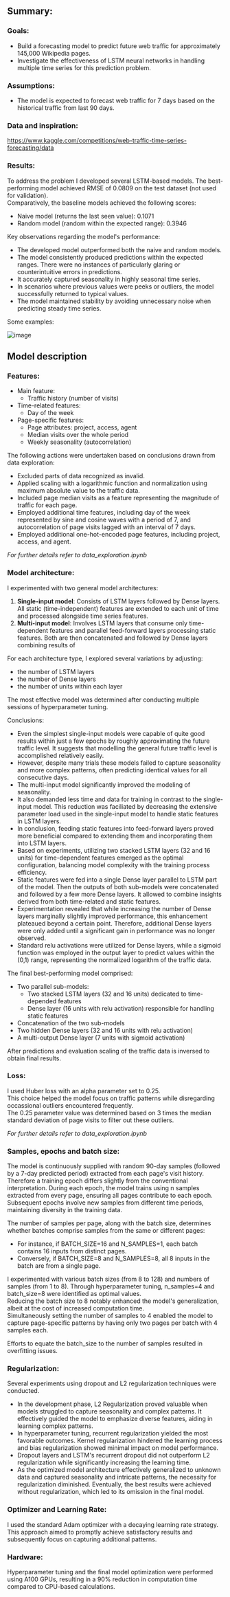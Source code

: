 ## Summary:

### Goals:
- Build a forecasting model to predict future web traffic for approximately 145,000 Wikipedia pages.
- Investigate the effectiveness of LSTM neural networks in handling multiple time series for this prediction problem.

### Assumptions:
- The model is expected to forecast web traffic for 7 days based on the historical traffic from last 90 days.

### Data and inspiration:
https://www.kaggle.com/competitions/web-traffic-time-series-forecasting/data

### Results:

To address the problem I developed several LSTM-based models. The best-performing model achieved RMSE of 0.0809 on the test dataset (not used for validation).  
Comparatively, the baseline models achieved the following scores:
- Naive model (returns the last seen value): 0.1071
- Random model (random within the expected range): 0.3946

Key observations regarding the model's performance:
- The developed model outperformed both the naive and random models. 
- The model consistently produced predictions within the expected ranges. There were no instances of particularly glaring or counterintuitive errors in predictions.
- It accurately captured seasonality in highly seasonal time series.
- In scenarios where previous values were peeks or outliers, the model successfully returned to typical values.
- The model maintained stability by avoiding unnecessary noise when predicting steady time series.

Some examples:

![image](imgs/results.png "Model Results")

## Model description

### Features:
- Main feature:
    - Traffic history (number of visits)
- Time-related features:
    - Day of the week
- Page-specific features:
    - Page attributes: project, access, agent
    - Median visits over the whole period
    - Weekly seasonality (autocorrelation)

The following actions were undertaken based on conclusions drawn from data exploration:
- Excluded parts of data recognized as invalid.
- Applied scaling with a logarithmic function and normalization using maximum absolute value to the traffic data.
- Included page median visits as a feature representing the magnitude of traffic for each page.
- Employed additional time features, including day of the week represented by sine and cosine waves with a period of 7, and autocorrelation of page visits lagged with an interval of 7 days.
- Employed additional one-hot-encoded page features, including project, access, and agent.

*For further details refer to data_exploration.ipynb*

### Model architecture:
I experimented with two general model architectures:
1. **Single-input model**: Consists of LSTM layers followed by Dense layers. All static (time-independent) features are extended to each unit of time and processed alongside time series features.
2. **Multi-input model**: Involves LSTM layers that consume only time-dependent features and parallel feed-forward layers processing static features. Both are then concatenated and followed by Dense layers combining results of 

For each architecture type, I explored several variations by adjusting:
- the number of LSTM layers
- the number of Dense layers
- the number of units within each layer

The most effective model was determined after conducting multiple sessions of hyperparameter tuning.

Conclusions:
- Even the simplest single-input models were capable of quite good results within just a few epochs by roughly approximating the future traffic level. It suggests that modelling the general future traffic level is accomplished relatively easily.
- However, despite many trials these models failed to capture seasonality and more complex patterns, often predicting identical values for all consecutive days.
- The multi-input model significantly improved the modeling of seasonality. 
- It also demanded less time and data for training in contrast to the single-input model. This reduction was faciliated by decreasing the extensive parameter load used in the single-input model to handle static features in LSTM layers. 
- In conclusion, feeding static features into feed-forward layers proved more beneficial compared to extending them and incorporating them into LSTM layers.
- Based on experiments, utilizing two stacked LSTM layers (32 and 16 units) for time-dependent features emerged as the optimal configuration, balancing model complexity with the training process efficiency. 
- Static features were fed into a single Dense layer parallel to LSTM part of the model. Then the outputs of both sub-models were concatenated and followed by a few more Dense layers. It allowed to combine insights derived from both time-related and static features.
- Experimentation revealed that while increasing the number of Dense layers marginally slightly improved performance, this enhancement plateaued beyond a certain point. Therefore, additional Dense layers were only added until a significant gain in performance was no longer observed.
- Standard relu activations were utilized for Dense layers, while a sigmoid function was employed in the output layer to predict values within the (0,1) range, representing the normalized logarithm of the traffic data.

The final best-performing model comprised:
- Two parallel sub-models:
    - Two stacked LSTM layers (32 and 16 units) dedicated to time-depended features
    - Dense layer (16 units with relu activation) responsible for handling static features
- Concatenation of the two sub-models
- Two hidden Dense layers (32 and 16 units with relu activation)
- A multi-output Dense layer (7 units with sigmoid activation)

After predictions and evaluation scaling of the traffic data is inversed to obtain final results.

### Loss:
I used Huber loss with an alpha parameter set to 0.25.  
This choice helped the model focus on traffic patterns while disregarding occassional outliers encountered frequently.  
The 0.25 parameter value was determined based on 3 times the median standard deviation of page visits to filter out these outliers.  

*For further details refer to data_exploration.ipynb*

### Samples, epochs and batch size:
The model is continuously supplied with random 90-day samples (followed by a 7-day predicted period) extracted from each page's visit history. Therefore a training epoch differs slightly from the conventional interpretation.
During each epoch, the model trains using n samples extracted from every page, ensuring all pages contribute to each epoch. Subsequent epochs involve new samples from different time periods, maintaining diversity in the training data.

The number of samples per page, along with the batch size, determines whether batches comprise samples from the same or different pages:  
- For instance, if BATCH_SIZE=16 and N_SAMPLES=1, each batch contains 16 inputs from distinct pages.
- Conversely, if BATCH_SIZE=8 and N_SAMPLES=8, all 8 inputs in the batch are from a single page.

I experimented with various batch sizes (from 8 to 128) and numbers of samples (from 1 to 8). Through hyperparameter tuning, n_samples=4 and batch_size=8 were identified as optimal values.  
Reducing the batch size to 8 notably enhanced the model's generalization, albeit at the cost of increased computation time.  
Simultaneously setting the number of samples to 4 enabled the model to capture page-specific patterns by having only two pages per batch with 4 samples each.  

Efforts to equate the batch_size to the number of samples resulted in overfitting issues.

### Regularization:
Several experiments using dropout and L2 regularization techniques were conducted.
- In the development phase, L2 Regularization proved valuable when models struggled to capture seasonality and complex patterns. It effectively guided the model to emphasize diverse features, aiding in learning complex patterns.
- In hyperparameter tuning, recurrent regularization yielded the most favorable outcomes. Kernel regularization hindered the learning process and bias regularization showed minimal impact on model performance.
- Dropout layers and LSTM's recurrent dropout did not outperform L2 regularization while significantly increasing the learning time.
- As the optimized model architecture effectively generalized to unknown data and captured seasonality and intricate patterns, the necessity for regularization diminished. Eventually, the best results were achieved without regularization, which led to its omission in the final model.

### Optimizer and Learning Rate:
I used the standard Adam optimizer with a decaying learning rate strategy. This approach aimed to promptly achieve satisfactory results and subsequently focus on capturing additional patterns.

### Hardware:
Hyperparameter tuning and the final model optimization were performed using A100 GPUs, resulting in a 90% reduction in computation time compared to CPU-based calculations.